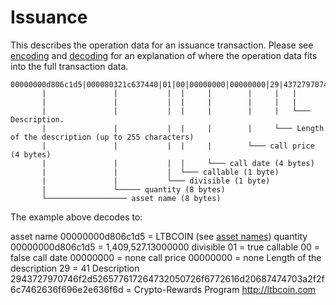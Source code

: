 # Issuance

This describes the operation data for an issuance transaction.  Please see [encoding](03-encoding.md) and [decoding](02-decoding.md) for an explanation of where the operation data fits into the full transaction data.

```
00000000d806c1d5|000080321c637440|01|00|00000000|00000000|29|43727970746f2d526577617264732050726f6772616d20687474703a2f2f6c7462636f696e2e636f6d
       |               |           |  |     |        |     |   |
       |               |           |  |     |        |     |   |
       |               |           |  |     |        |     |   └─── Description.
       |               |           |  |     |        |     └─── Length of the description (up to 255 characters)
       |               |           |  |     |        └─── call price (4 bytes)
       |               |           |  |     └─── call date (4 bytes)
       |               |           |  └─── callable (1 byte)
       |               |           └─── divisible (1 byte)
       |               └───── quantity (8 bytes)
       └────────────────── asset name (8 bytes)
```

The example above decodes to:

asset name 00000000d806c1d5 = LTBCOIN (see [asset names](asset-names.md))
quantity 00000000d806c1d5 = 1,409,527.13000000
divisible 01 = true 
callable 00 = false
call date 00000000 = none
call price 00000000 = none
Length of the description 29 = 41 
Description 2943727970746f2d526577617264732050726f6772616d20687474703a2f2f6c7462636f696e2e636f6d = Crypto-Rewards Program http://ltbcoin.com



